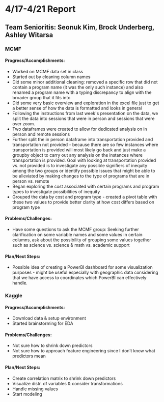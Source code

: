 # 4/17-4/21 Report
## Team Senioritis: Seonuk Kim, Brock Underberg, Ashley Witarsa

### MCMF
#### Progress/Accomplishments:
- Worked on MCMF data set in class
- Started out by cleaning column names
- Did some minor additional cleaning: removed a specific row that did not contain a program name (it was the only such instance) and also renamed a program name with a typing discrepancy to align with the broader group that it fits into
- Did some very basic overview and exploration in the excel file just to get a better sense of how the data is formatted and looks in general
- Following the instructions from last week's presentation on the data, we split the data into sessions that were in person and sessions that were over zoom. 
- Two dataframes were created to allow for dedicated analysis on in person and remote sessions
- Further split the in person dataframe into transportation provided and transportation not provided - because there are so few instances where transportation is provided will most likely go back and just make a groupby object to carry out any analysis on the instances where transportation is provided. Goal with looking at transportation provided vs. not provided is to investigate any possible signifiers of inequity among the two groups or identify possible issues that might be able to be alleviated by making changes to the type of programs that are in person vs. remote
- Began exploring the cost associated with certain programs and program types to investigate possibilities of inequity
- Grouped the data by cost and program type - created a pivot table with these two values to provide better clarity at how cost differs based on program type
#### Problems/Challenges:
- Have some questions to ask the MCMF group: Seeking further clarification on some variable names and some values in certain columns, ask about the possibility of grouping some values together such as science vs. science & math vs. academic support
#### Plan/Next Steps:
- Possible idea of creating a PowerBI dashboard for some visualization purposes - might be useful especially with geographic data considering that we have access to coordinates which PowerBI can effectively handle. 

### Kaggle
#### Progress/Accomplishments:
-	Download data & setup environment
-	Started brainstorming for EDA
#### Problems/Challenges:
-	Not sure how to shrink down predictors
-	Not sure how to approach feature engineering since I don’t know what predictors mean
#### Plan/Next Steps:
-	Create correlation matrix to shrink down predictors
-	Visualize distr. of variables & consider transformations
-	Handle missing values
-	Start modeling

